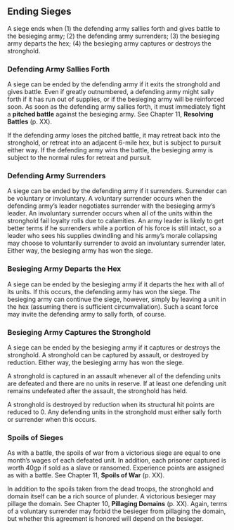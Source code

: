 ## Ending Sieges

A siege ends when (1) the defending army sallies forth and gives battle to the besieging army; (2) the defending army surrenders; (3) the besieging army departs the hex; (4) the besieging army captures or destroys the stronghold.

### Defending Army Sallies Forth

A siege can be ended by the defending army if it exits the stronghold and gives battle. Even if greatly outnumbered, a defending army might sally forth if it has run out of supplies, or if the besieging army will be reinforced soon. As soon as the defending army sallies forth, it must immediately fight a **pitched battle** against the besieging army. See Chapter 11, **Resolving Battles** (p. XX).

If the defending army loses the pitched battle, it may retreat back into the stronghold, or retreat into an adjacent 6-mile hex, but is subject to pursuit either way. If the defending army wins the battle, the besieging army is subject to the normal rules for retreat and pursuit.

### Defending Army Surrenders

A siege can be ended by the defending army if it surrenders. Surrender can be voluntary or involuntary. A voluntary surrender occurs when the defending army’s leader negotiates surrender with the besieging army’s leader. An involuntary surrender occurs when all of the units within the stronghold fail loyalty rolls due to calamities. An army leader is likely to get better terms if he surrenders while a portion of his force is still intact, so a leader who sees his supplies dwindling and his army’s morale collapsing may choose to voluntarily surrender to avoid an involuntary surrender later. Either way, the besieging army has won the siege.

### Besieging Army Departs the Hex

A siege can be ended by the besieging army if it departs the hex with all of its units. If this occurs, the defending army has won the siege. The besieging army can continue the siege, however, simply by leaving a unit in the hex (assuming there is sufficient circumvallation). Such a scant force may invite the defending army to sally forth, of course.

### Besieging Army Captures the Stronghold

A siege can be ended by the besieging army if it captures or destroys the stronghold. A stronghold can be captured by assault, or destroyed by reduction. Either way, the besieging army has won the siege.

A stronghold is captured in an assault whenever all of the defending units are defeated and there are no units in reserve. If at least one defending unit remains undefeated after the assault, the stronghold has held.

A stronghold is destroyed by reduction when its structural hit points are reduced to 0. Any defending units in the stronghold must either sally forth or surrender when this occurs.

### Spoils of Sieges

As with a battle, the spoils of war from a victorious siege are equal to one month’s wages of each defeated unit. In addition, each prisoner captured is worth 40gp if sold as a slave or ransomed. Experience points are assigned as with a battle. See Chapter 11, **Spoils of War** (p. XX).

In addition to the spoils taken from the dead troops, the stronghold and domain itself can be a rich source of plunder. A victorious besieger may pillage the domain. See Chapter 10, **Pillaging Domains** (p. XX). Again, terms of a voluntary surrender may forbid the besieger from pillaging the domain, but whether this agreement is honored will depend on the besieger.
